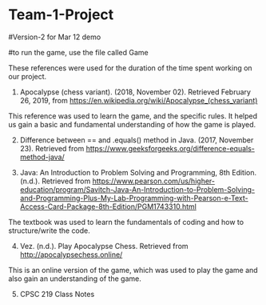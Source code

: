 # Team-1-Project

#Version-2 for Mar 12 demo 

#to run the game, use the file called Game

These references were used for the duration of the time spent working on our project.

1.	Apocalypse (chess variant). (2018, November 02). Retrieved February 26, 2019, from https://en.wikipedia.org/wiki/Apocalypse_(chess_variant)

This reference was used to learn the game, and the specific rules. It helped us gain a basic and fundamental understanding of how the game is played.

2.	Difference between == and .equals() method in Java. (2017, November 23). Retrieved from https://www.geeksforgeeks.org/difference-equals-method-java/

3.	Java: An Introduction to Problem Solving and Programming, 8th Edition. (n.d.). Retrieved from https://www.pearson.com/us/higher-education/program/Savitch-Java-An-Introduction-to-Problem-Solving-and-Programming-Plus-My-Lab-Programming-with-Pearson-e-Text-Access-Card-Package-8th-Edition/PGM1743310.html

The textbook was used to learn the fundamentals of coding and how to structure/write the code.

4.	Vez. (n.d.). Play Apocalypse Chess. Retrieved from http://apocalypsechess.online/

This is an online version of the game, which was used to play the game and also gain an understanding of the game. 

5.	CPSC 	219 Class Notes

